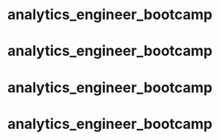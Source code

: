 # analytics_engineer_bootcamp
# analytics_engineer_bootcamp
# analytics_engineer_bootcamp
# analytics_engineer_bootcamp
